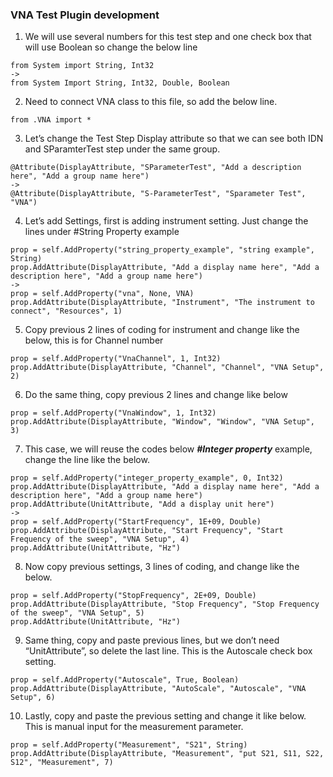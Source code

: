 ### VNA Test Plugin development

1.	We will use several numbers for this test step and one check box that will use Boolean so change the below line
```
from System import String, Int32 
-> 
from System Import String, Int32, Double, Boolean
```

2. Need to connect VNA class to this file, so add the below line.
```
from .VNA import *
```

3.	Let’s change the Test Step Display attribute so that we can see both IDN and SParamterTest step under the same group. 
```
@Attribute(DisplayAttribute, "SParameterTest", "Add a description here", "Add a group name here")
->
@Attribute(DisplayAttribute, "S-ParameterTest", "Sparameter Test", "VNA")
```

4.	Let’s add Settings, first is adding instrument setting. Just change the lines under #String Property example
```
prop = self.AddProperty("string_property_example", "string example", String)
prop.AddAttribute(DisplayAttribute, "Add a display name here", "Add a description here", "Add a group name here")
->
prop = self.AddProperty("vna", None, VNA)
prop.AddAttribute(DisplayAttribute, "Instrument", "The instrument to connect", "Resources", 1)
```

5.	Copy previous 2 lines of coding for instrument and change like the below, this is for Channel number
```
prop = self.AddProperty("VnaChannel", 1, Int32)
prop.AddAttribute(DisplayAttribute, "Channel", "Channel", "VNA Setup", 2)
```

6.	Do the same thing, copy previous 2 lines and change like below 
```
prop = self.AddProperty("VnaWindow", 1, Int32)
prop.AddAttribute(DisplayAttribute, "Window", "Window", "VNA Setup", 3)
```

7.	This case, we will reuse the codes below ***#Integer property*** example, change the line like the below.
```
prop = self.AddProperty("integer_property_example", 0, Int32)
prop.AddAttribute(DisplayAttribute, "Add a display name here", "Add a description here", "Add a group name here")
prop.AddAttribute(UnitAttribute, "Add a display unit here")
->
prop = self.AddProperty("StartFrequency", 1E+09, Double)
prop.AddAttribute(DisplayAttribute, "Start Frequency", "Start Frequency of the sweep", "VNA Setup", 4)
prop.AddAttribute(UnitAttribute, "Hz")
```

8.	Now copy previous settings, 3 lines of coding, and change like the below.
```
prop = self.AddProperty("StopFrequency", 2E+09, Double)
prop.AddAttribute(DisplayAttribute, "Stop Frequency", "Stop Frequency of the sweep", "VNA Setup", 5)
prop.AddAttribute(UnitAttribute, "Hz")
```

9.	Same thing, copy and paste previous lines, but we don’t need “UnitAttribute”, so delete the last line. This is the Autoscale check box setting.
```
prop = self.AddProperty("Autoscale", True, Boolean)
prop.AddAttribute(DisplayAttribute, "AutoScale", "Autoscale", "VNA Setup", 6)
```

10. Lastly, copy and paste the previous setting and change it like below. This is manual input for the measurement parameter. 
```
prop = self.AddProperty("Measurement", "S21", String)
prop.AddAttribute(DisplayAttribute, "Measurement", "put S21, S11, S22, S12", "Measurement", 7)
```
